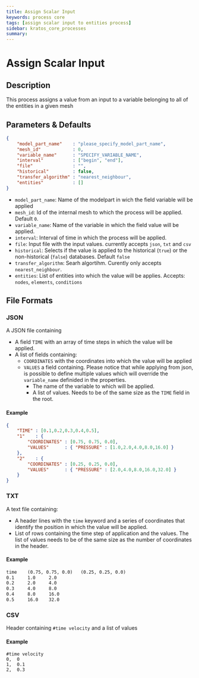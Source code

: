 ```yaml
---
title: Assign Scalar Input
keywords: process core
tags: [assign scalar input to entities process]
sidebar: kratos_core_processes
summary: 
---
```


# Assign Scalar Input

## Description

This process assigns a value from an input to a variable belonging to all of the entities in a given mesh

## Parameters & Defaults

```json
{
    "model_part_name"    : "please_specify_model_part_name",
    "mesh_id"            : 0,
    "variable_name"      : "SPECIFY_VARIABLE_NAME",
    "interval"           : ["begin", "end"],
    "file"               : "",
    "historical"         : false,
    "transfer_algorithm" : "nearest_neighbour",
    "entities"           : []
}
```

- `model_part_name`: Name of the modelpart in wich the field variable will be applied
- `mesh_id`: Id of the internal mesh to which the process will be applied. Default `0`.
- `variable_name`: Name of the variable in which the field value will be applied.
- `interval`: Interval of time in which the process will be applied.
- `file`: Input file with the input values. currently accepts `json`, `txt` and `csv`
- `historical`: Selects if the value is applied to the historical (`true`) or the non-historical (`false`) databases. Default `false`
- `transfer_algorithm`: Searh algortihm. Curently only accepts `nearest_neighbour`.
- `entities`: List of entities into which the value will be applies. Accepts: `nodes`, `elements`, `conditions`

## File Formats

### JSON

A JSON file containing 
- A field `TIME` with an array of time steps in which the value will be applied.
- A list of fields containing:
    - `COORDINATES` with the coordinates into which the value will be applied
    - `VALUES` a field containing. Please notice that while applying from json, is possible to define multiple values which will override the `variable_name` definided in the properties.
        - The name of the variable to which will be applied.
        - A list of values. Needs to be of the same size as the `TIME` field in the root. 

#### Example

```json
{
    "TIME" : [0.1,0.2,0.3,0.4,0.5],
    "1"    : {
        "COORDINATES" : [0.75, 0.75, 0.0],
        "VALUES"      : { "PRESSURE" : [1.0,2.0,4.0,8.0,16.0] }
    },
    "2"    : {
        "COORDINATES" : [0.25, 0.25, 0.0],
        "VALUES"      : { "PRESSURE" : [2.0,4.0,8.0,16.0,32.0] }
    }
}

```

### TXT

A text file containing:
- A header lines with the `time` keyword and a series of coordinates that identify the position in which the value will be applied.
- List of rows containing the time step of application and the values. The list of values needs to be of the same size as the number of coordinates in the header.

#### Example

```txt
time 	(0.75, 0.75, 0.0) 	(0.25, 0.25, 0.0)
0.1 	1.0 	2.0
0.2 	2.0 	4.0
0.3 	4.0 	8.0
0.4 	8.0 	16.0
0.5  	16.0 	32.0
```

### CSV

Header containing `#time velocity` and a list of values

#### Example

```csv
#time velocity
0,  0
1,  0.1
2,  0.3
```
